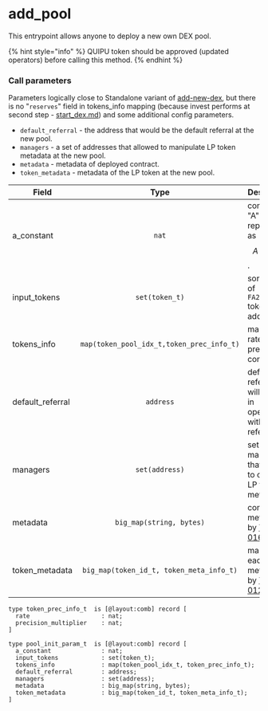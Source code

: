 # add\_pool

This entrypoint allows anyone to deploy a new own DEX pool.

{% hint style="info" %}
QUIPU token should be approved (updated operators) before calling this method.
{% endhint %}

### Call parameters

Parameters logically close to Standalone variant of [add-new-dex](../../standalone-dex/add-new-dex/ "mention"), but there is no "`reserves`" field in tokens\_info mapping (because invest performs at second step - [start\_dex.md](start\_dex.md "mention")) and some additional config parameters.

* `default_referral` - the address that would be the default referral at the new pool.
* `managers` - a set of addresses that allowed to manipulate LP token metadata at the new pool.
* `metadata` - metadata of deployed contract.
* `token_metadata`  - metadata of the LP token at the new pool.

| Field             |                    Type                   | Description                                                                                                         |
| ----------------- | :---------------------------------------: | ------------------------------------------------------------------------------------------------------------------- |
| a\_constant       |                   `nat`                   | constant "A" as represented as $$A*n^{n-1}$$.                                                                       |
| input\_tokens     |               `set(token_t)`              | sorted set of `FA2/FA1.2` tokens to add as DEX.                                                                     |
| tokens\_info      | `map(token_pool_idx_t,token_prec_info_t)` | map of rates and precisions config                                                                                  |
| default\_referral |                 `address`                 | default referral that will be used in operations with the referral.                                                 |
| managers          |               `set(address)`              | set of managers that allowed to change LP token metadata.                                                           |
| metadata          |          `big_map(string, bytes)`         | contract metadata by [TZIP-016](https://gitlab.com/tezos/tzip/-/blob/master/proposals/tzip-16/tzip-16.md)           |
| token\_metadata   |  `big_map(token_id_t, token_meta_info_t)` | mapping each token metadata by [TZIP-012](https://gitlab.com/tezos/tzip/-/blob/master/proposals/tzip-12/tzip-12.md) |

```pascaligo
type token_prec_info_t  is [@layout:comb] record [
  rate                    : nat;
  precision_multiplier    : nat;
]

type pool_init_param_t  is [@layout:comb] record [
  a_constant              : nat;
  input_tokens            : set(token_t);
  tokens_info             : map(token_pool_idx_t, token_prec_info_t);
  default_referral        : address;
  managers                : set(address);
  metadata                : big_map(string, bytes);
  token_metadata          : big_map(token_id_t, token_meta_info_t);
]
```
